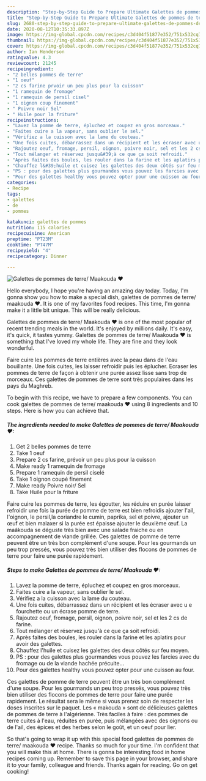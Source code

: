 ```yaml
---
description: "Step-by-Step Guide to Prepare Ultimate Galettes de pommes de terre/ Maakouda ❤"
title: "Step-by-Step Guide to Prepare Ultimate Galettes de pommes de terre/ Maakouda ❤"
slug: 2680-step-by-step-guide-to-prepare-ultimate-galettes-de-pommes-de-terre-maakouda
date: 2020-08-12T10:35:33.897Z
image: https://img-global.cpcdn.com/recipes/c3d404f51877e352/751x532cq70/galettes-de-pommes-de-terre-maakouda-❤-photo-principale-de-la-recette.jpg
thumbnail: https://img-global.cpcdn.com/recipes/c3d404f51877e352/751x532cq70/galettes-de-pommes-de-terre-maakouda-❤-photo-principale-de-la-recette.jpg
cover: https://img-global.cpcdn.com/recipes/c3d404f51877e352/751x532cq70/galettes-de-pommes-de-terre-maakouda-❤-photo-principale-de-la-recette.jpg
author: Ian Henderson
ratingvalue: 4.3
reviewcount: 21245
recipeingredient:
- "2 belles pommes de terre"
- "1 oeuf"
- "2 cs farine prvoir un peu plus pour la cuisson"
- "1 ramequin de fromage"
- "1 ramequin de persil cisel"
- "1 oignon coup finement"
- " Poivre noir Sel"
- " Huile pour la friture"
recipeinstructions:
- "Lavez la pomme de terre, épluchez et coupez en gros morceaux."
- "Faites cuire a la vapeur, sans oublier le sel."
- "Vérifiez a la cuisson avec la lame du couteau."
- "Une fois cuites, débarrassez dans un récipient et les écraser avec u e fourchette ou un écrase pomme de terre."
- "Rajoutez oeuf, fromage, persil, oignon, poivre noir, sel et les 2 cs de farine."
- "Tout mélanger et réservez jusqu&#39;à ce que ça soit refroidi."
- "Après faites des boules, les rouler dans la farine et les aplatirs pour avoir des galettes."
- "Chauffez l&#39;huile et cuisez les galettes des deux côtés sur feu moyen."
- "PS : pour des galettes plus gourmandes vous pouvez les farcies avec du fromage ou de la viande hachée précuite..."
- "Pour des galettes healthy vous pouvez opter pour une cuisson au four."
categories:
- Recipe
tags:
- galettes
- de
- pommes

katakunci: galettes de pommes 
nutrition: 115 calories
recipecuisine: American
preptime: "PT23M"
cooktime: "PT47M"
recipeyield: "4"
recipecategory: Dinner

---
```



![Galettes de pommes de terre/ Maakouda ❤](https://img-global.cpcdn.com/recipes/c3d404f51877e352/751x532cq70/galettes-de-pommes-de-terre-maakouda-❤-photo-principale-de-la-recette.jpg)

Hello everybody, I hope you're having an amazing day today. Today, I'm gonna show you how to make a special dish, galettes de pommes de terre/ maakouda ❤. It is one of my favorites food recipes. This time, I'm gonna make it a little bit unique. This will be really delicious.

Galettes de pommes de terre/ Maakouda ❤ is one of the most popular of recent trending meals in the world. It's enjoyed by millions daily. It's easy, it's quick, it tastes yummy. Galettes de pommes de terre/ Maakouda ❤ is something that I've loved my whole life. They are fine and they look wonderful.

Faire cuire les pommes de terre entières avec la peau dans de l&#39;eau bouillante. Une fois cuites, les laisser refroidir puis les éplucher. Ecraser les pommes de terre de façon à obtenir une purée assez lisse sans trop de morceaux. Ces galettes de pommes de terre sont très populaires dans les pays du Maghreb.


To begin with this recipe, we have to prepare a few components. You can cook galettes de pommes de terre/ maakouda ❤ using 8 ingredients and 10 steps. Here is how you can achieve that.

<!--inarticleads1-->

##### The ingredients needed to make Galettes de pommes de terre/ Maakouda ❤:

1. Get 2 belles pommes de terre
1. Take 1 oeuf
1. Prepare 2 cs farine, prévoir un peu plus pour la cuisson
1. Make ready 1 ramequin de fromage
1. Prepare 1 ramequin de persil ciselé
1. Take 1 oignon coupé finement
1. Make ready  Poivre noir/ Sel
1. Take  Huile pour la friture


Faire cuire les pommes de terre, les égoutter, les réduire en purée laisser refroidir une fois la purée de pomme de terre est bien refroidis ajouter l&#39;ail, l&#39;oignon, le persil,la coriandre le cumin, paprika, sel et poivre, ajouter un œuf et bien malaxer si la purée est épaisse ajouter le deuxième œuf. La maâkouda se déguste très bien avec une salade fraiche ou en accompagnement de viande grillée. Ces galettes de pomme de terre peuvent être un très bon complément d&#39;une soupe. Pour les gourmands un peu trop pressés, vous pouvez très bien utiliser des flocons de pommes de terre pour faire une purée rapidement. 

<!--inarticleads2-->

##### Steps to make Galettes de pommes de terre/ Maakouda ❤:

1. Lavez la pomme de terre, épluchez et coupez en gros morceaux.
1. Faites cuire a la vapeur, sans oublier le sel.
1. Vérifiez a la cuisson avec la lame du couteau.
1. Une fois cuites, débarrassez dans un récipient et les écraser avec u e fourchette ou un écrase pomme de terre.
1. Rajoutez oeuf, fromage, persil, oignon, poivre noir, sel et les 2 cs de farine.
1. Tout mélanger et réservez jusqu&#39;à ce que ça soit refroidi.
1. Après faites des boules, les rouler dans la farine et les aplatirs pour avoir des galettes.
1. Chauffez l&#39;huile et cuisez les galettes des deux côtés sur feu moyen.
1. PS : pour des galettes plus gourmandes vous pouvez les farcies avec du fromage ou de la viande hachée précuite...
1. Pour des galettes healthy vous pouvez opter pour une cuisson au four.


Ces galettes de pomme de terre peuvent être un très bon complément d&#39;une soupe. Pour les gourmands un peu trop pressés, vous pouvez très bien utiliser des flocons de pommes de terre pour faire une purée rapidement. Le résultat sera le même si vous prenez soin de respecter les doses inscrites sur le paquet. Les « makouda » sont de délicieuses galettes de pommes de terre à l&#39;algérienne. Très faciles à faire : des pommes de terre cuites à l&#39;eau, réduites en purée, puis mélangées avec des oignons ou de l&#39;ail, des épices et des herbes selon le goût, et un oeuf pour lier. 

So that's going to wrap it up with this special food galettes de pommes de terre/ maakouda ❤ recipe. Thanks so much for your time. I'm confident that you will make this at home. There is gonna be interesting food in home recipes coming up. Remember to save this page in your browser, and share it to your family, colleague and friends. Thanks again for reading. Go on get cooking!
